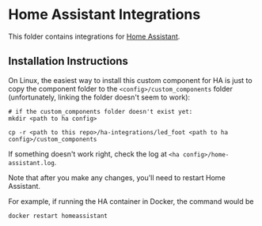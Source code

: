 # Home Assistant Integrations

This folder contains integrations for [Home Assistant](https://homeassistant.io).

## Installation Instructions

On Linux, the easiest way to install this custom component for HA is just to
copy the component folder to the `<config>/custom_components` folder
(unfortunately, linking the folder doesn't seem to work):

```
# if the custom_components folder doesn't exist yet:
mkdir <path to ha config>

cp -r <path to this repo>/ha-integrations/led_foot <path to ha config>/custom_components
```


If something doesn't work right, check the log at `<ha config>/home-assistant.log`.

Note that after you make any changes, you'll need to restart Home Assistant.

For example, if running the HA container in Docker, the command would be

```
docker restart homeassistant
```